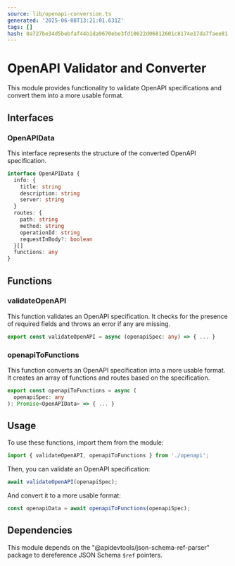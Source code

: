 ```yaml
---
source: lib/openapi-conversion.ts
generated: '2025-06-08T13:21:01.631Z'
tags: []
hash: 0a727be34d5bebfaf44b1da9670ebe3fd10622d06812601c8174e17da7faee81
---
```

# OpenAPI Validator and Converter

This module provides functionality to validate OpenAPI specifications and convert them into a more usable format.

## Interfaces

### OpenAPIData

This interface represents the structure of the converted OpenAPI specification.

```typescript
interface OpenAPIData {
  info: {
    title: string
    description: string
    server: string
  }
  routes: {
    path: string
    method: string
    operationId: string
    requestInBody?: boolean
  }[]
  functions: any
}
```

## Functions

### validateOpenAPI

This function validates an OpenAPI specification. It checks for the presence of required fields and throws an error if any are missing.

```typescript
export const validateOpenAPI = async (openapiSpec: any) => { ... }
```

### openapiToFunctions

This function converts an OpenAPI specification into a more usable format. It creates an array of functions and routes based on the specification.

```typescript
export const openapiToFunctions = async (
  openapiSpec: any
): Promise<OpenAPIData> => { ... }
```

## Usage

To use these functions, import them from the module:

```typescript
import { validateOpenAPI, openapiToFunctions } from './openapi';
```

Then, you can validate an OpenAPI specification:

```typescript
await validateOpenAPI(openapiSpec);
```

And convert it to a more usable format:

```typescript
const openapiData = await openapiToFunctions(openapiSpec);
```

## Dependencies

This module depends on the "@apidevtools/json-schema-ref-parser" package to dereference JSON Schema `$ref` pointers.
